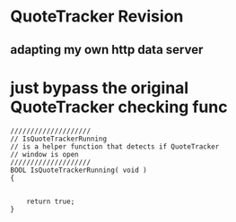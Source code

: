 # QuoteTracker Revision 
## adapting my own http data server

# just bypass the original QuoteTracker checking func

```
////////////////////
// IsQuoteTrackerRunning
// is a helper function that detects if QuoteTracker
// window is open
////////////////////
BOOL IsQuoteTrackerRunning( void )
{
	

	return true;
}
```

# 